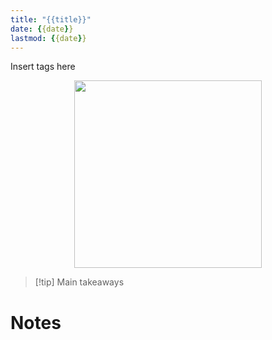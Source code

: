 ```yaml
---
title: "{{title}}"
date: {{date}}
lastmod: {{date}}
---
```


Insert tags here

<center>
<img src="COVER_IMAGE_URL" height="300">
</center>

> [!tip] Main takeaways
> 

# Notes


